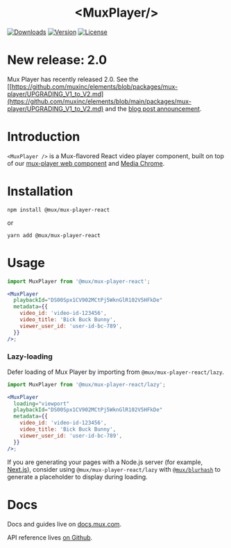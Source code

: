 <p align="center">
  <h1 align="center">&lt;MuxPlayer/&gt;</h1>
  <a href="https://npmcharts.com/compare/@mux/mux-player-react?interval=30"><img src="https://img.shields.io/npm/dm/@mux/mux-player-react.svg?sanitize=true" alt="Downloads"></a>
    <a href="https://www.npmjs.com/package/@mux/mux-player-react"><img src="https://img.shields.io/npm/v/@mux/mux-player-react.svg?sanitize=true" alt="Version"></a>
    <a href="https://www.npmjs.com/package/@mux/mux-player-react"><img src="https://img.shields.io/npm/l/@mux/mux-player-react.svg?sanitize=true" alt="License"></a>
</p>

# New release: 2.0

Mux Player has recently released 2.0. See the [[https://github.com/muxinc/elements/blob/packages/mux-player/UPGRADING_V1_to_V2.md](https://github.com/muxinc/elements/blob/main/packages/mux-player/UPGRADING_V1_to_V2.md) and the [blog post announcement](https://www.mux.com/blog/mux-player-2-0-for-web-and-coming-soon-for-ios-and-android).

# Introduction

`<MuxPlayer />` is a Mux-flavored React video player component, built on top of our [mux-player web component](../mux-player) and [Media Chrome](https://media-chrome.org).

# Installation

```shell
npm install @mux/mux-player-react
```

or

```shell
yarn add @mux/mux-player-react
```

# Usage

```jsx
import MuxPlayer from '@mux/mux-player-react';

<MuxPlayer
  playbackId="DS00Spx1CV902MCtPj5WknGlR102V5HFkDe"
  metadata={{
    video_id: 'video-id-123456',
    video_title: 'Bick Buck Bunny',
    viewer_user_id: 'user-id-bc-789',
  }}
/>;
```

### Lazy-loading

Defer loading of Mux Player by importing from `@mux/mux-player-react/lazy`.

```jsx
import MuxPlayer from '@mux/mux-player-react/lazy';

<MuxPlayer
  loading="viewport"
  playbackId="DS00Spx1CV902MCtPj5WknGlR102V5HFkDe"
  metadata={{
    video_id: 'video-id-123456',
    video_title: 'Bick Buck Bunny',
    viewer_user_id: 'user-id-bc-789',
  }}
/>;
```

If you are generating your pages with a Node.js server (for example, [Next.js](https://nextjs.org/docs/basic-features/data-fetching/)), consider using `@mux/mux-player-react/lazy` with [`@mux/blurhash`](https://github.com/muxinc/blurhash) to generate a placeholder to display during loading.

# Docs

Docs and guides live on [docs.mux.com](https://docs.mux.com/guides/video/mux-player?utm_source=github-mux-player).

API reference lives [on Github](./REFERENCE.md).
